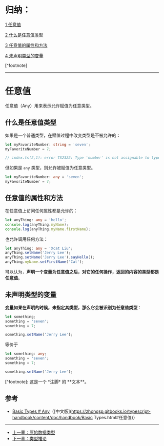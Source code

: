 # 归纳：

[1 任意值](#任意值)

[2 什么是任意值类型](#什么是任意值类型)

[3 任意值的属性和方法](#任意值的属性和方法)

[4 未声明类型的变量](#未声明类型的变量)

 \[^footnote\]

---

# 任意值

任意值（Any）用来表示允许赋值为任意类型。

## 什么是任意值类型

如果是一个普通类型，在赋值过程中改变类型是不被允许的：

```ts
let myFavoriteNumber: string = 'seven';
myFavoriteNumber = 7;

// index.ts(2,1): error TS2322: Type 'number' is not assignable to type 'string'.
```

但如果是 `any` 类型，则允许被赋值为任意类型。

```ts
let myFavoriteNumber: any = 'seven';
myFavoriteNumber = 7;
```

## 任意值的属性和方法

在任意值上访问任何属性都是允许的：

```ts
let anyThing: any = 'hello';
console.log(anyThing.myName);
console.log(anyThing.myName.firstName);
```

也允许调用任何方法：

```ts
let anyThing: any = 'Xcat Liu';
anyThing.setName('Jerry Lee');
anyThing.setName('Jerry Lee').sayHello();
anyThing.myName.setFirstName('Cat');
```

可以认为，**声明一个变量为任意值之后，对它的任何操作，返回的内容的类型都是任意值**。

## 未声明类型的变量

**变量如果在声明的时候，未指定其类型，那么它会被识别为任意值类型**：

```ts
let something;
something = 'seven';
something = 7;

something.setName('Jerry Lee');
```

等价于

```ts
let something: any;
something = 'seven';
something = 7;

something.setName('Jerry Lee');
```

\[^footnote\]: 这是一个 \*注脚\* 的 \*\*文本\*\*。

## 参考

* [Basic Types \# Any](http://www.typescriptlang.org/docs/handbook/basic-types.html#any)（[中文版](https://zhongsp.gitbooks.io/typescript-handbook/content/doc/handbook/Basic Types.html#任意值)）

---

* [上一章：原始数据类型](primitive-data-types.md)
* [下一章：类型推论](type-inference.md)




